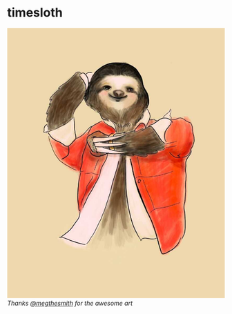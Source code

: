 # timesloth

![](timesloth.jpg)
*Thanks [@megthesmith](https://twitter.com/megthesmith) for the awesome art*
